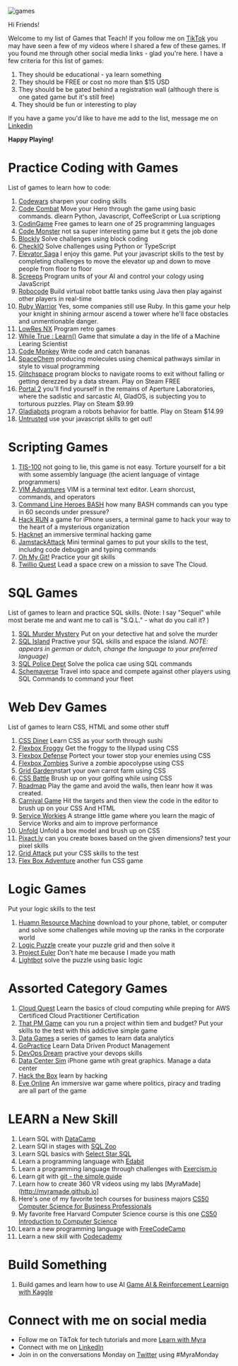 ![games](https://user-images.githubusercontent.com/28787937/174200346-37d33915-b660-469b-a450-fbbb30e1a46c.png)

Hi Friends! 

Welcome to my list of Games that Teach! If you follow me on [TikTok](https://www.tiktok.com/@learnwithmyra) you may have seen a few of my videos where I shared a few of these games. If you found me through other social media links - glad you're here. I have a few criteria for this list of games:
1. They should be educational - ya learn something
2. They should be FREE or cost no more than $15 USD
3. They should be be gated behind a registration wall (although there is one gated game but it's still free)
4. They should be fun or interesting to play

If you have a game you'd like to have me add to the list, message me on [Linkedin](http://linkedin.com/in/myraroldan)

**Happy Playing!**


# Practice Coding with Games
List of games to learn how to code:

1. [Codewars](https://www.codewars.com/) sharpen your coding skills
2. [Code Combat](https://codecombat.com/) Move your Hero through the game using basic commands. dlearn Python, Javascript, CoffeeScript or Lua scriptiong 
3. [CodinGame](https://www.codingame.com/start) Free games to learn one of 25 programming languages
4. [Code Monster](http://www.crunchzilla.com/code-monster) not sa super interesting game but it gets the job done
5. [Blockly](https://blockly.games/) Solve challenges using block coding
6. [CheckIO](https://checkio.org/) Solve challenges using Python or TypeScript
7. [Elevator Saga](https://play.elevatorsaga.com/) I enjoy this game. Put your javascript skills to the test by completing challenges to move the elevator up and down to move people from floor to floor 
8. [Screeps](https://screeps.com/) Program units of your AI and control your cology using JavaScript
9. [Robocode](https://robocode.sourceforge.io/) Build virtual robot battle tanks using Java then play against other players in real-time
10. [Ruby Warrior](https://www.bloc.io/ruby-warrior#/) Yes, some companies still use Ruby. In this game your help your knight in shining armour ascend a tower where he'll face obstacles and unmentionable danger.
11. [LowRes NX](https://lowresnx.inutilis.com/) Program retro games
12. [While True : Learn()](https://luden.io/wtl/) Game that simulate a day in the life of a Machine Learing Scientist
13. [Code Monkey](https://www.playcodemonkey.com/) Write code and catch bananas
14. [SpaceChem](http://www.zachtronics.com/spacechem/) producing molecules using chemical pathways similar in style to visual programming
15. [Glitchspace](https://store.steampowered.com/app/290060/Glitchspace/) program blocks to navigate rooms to exit without falling or getting derezzed by a data stream. Play on Steam FREE
16. [Portal 2](https://store.steampowered.com/app/620/Portal_2/) you'll find yourself in the remains of Aperture Laboratories, where the sadistic and sarcastic AI, GladOS, is subjecting you to torturous puzzles. Play on Steam $9.99
17. [Gladiabots](https://gladiabots.com/) program a robots behavior for battle. Play on Steam $14.99
18. [Untrusted](http://alexnisnevich.github.io/untrusted/) use your javascript skills to get out!

# Scripting Games
1. [TIS-100](http://www.zachtronics.com/tis-100/) not going to lie, this game is not easy. Torture yourself for a bit with some assembly language (the acient language of vintage programmers)
2. [VIM Advantures](https://vim-adventures.com/) VIM is a terminal text editor. Learn shorcust, commands, and operators
3. [Command Line Heroes BASH](https://www.redhat.com/en/command-line-heroes/bash/index.html) how many BASH commands can you type in 60 seconds under pressure? 
4. [Hack RUN](https://apps.apple.com/us/app/hack-run/id407678003) a game for iPhone users, a terminal game to hack your way to the heart of a mysterious organization
5. [Hacknet](https://hacknet-os.com/) an immersive terminal hacking game
6. [JamstackAttack](http://jamstack-attack.herokuapp.com/) Mini terminal games to put your skills to the test, includng code debuggin and typing commands
7. [Oh My Git!](https://ohmygit.org/) Practice your git skills
8. [Twillio Quest](https://www.twilio.com/quest) Lead a space crew on a mission to save The Cloud. 


# SQL Games
List of games to learn and practice SQL skills. (Note: I say "Sequel" while most berate me and want me to call is "S.Q.L." - what do you call it? )
1. [SQL Murder Mystery](http://mystery.knightlab.com/) Put on your detective hat and solve the murder
2. [SQL Island](https://sql-island.informatik.uni-kl.de/) Practive your SQL skills and espace the island. *NOTE: appears in german or dutch, change the language to your preferred language)*
3. [SQL Police Dept](https://sqlpd.com/) Solve the polica cae using SQL commands
4. [Schemaverse](https://schemaverse.com/) Travel into space and compete against other players using SQL Commands to command your fleet

# Web Dev Games
List of games to learn CSS, HTML and some other stuff
1. [CSS Diner](https://flukeout.github.io/) Learn CSS as your sorth through sushi
2. [Flexbox Froggy](http://flexboxfroggy.com/) Get the froggy to the lilypad using CSS
3. [Flexbox Defense](http://www.flexboxdefense.com/) Portect your tower stop your enemies using CSS
4. [Flexbox Zombies](https://mastery.games/flexboxzombies/) Surive a zombie apocolypse using CSS
5. [Grid Garden](https://cssgridgarden.com/)nstart your own carrot farm using CSS
6. [CSS Battle](https://cssbattle.dev/) Brush up on your golfing while using CSS
7. [Roadmap](http://victordarras.fr/cssgame/) Play the game and avoid the walls, then leanr how it was created. 
8. [Carnival Game](https://codepen.io/una/pen/NxZaNr) Hit the targets and then view the code in the editor to brush up on your CSS And HTML 
9. [Service Workies](https://serviceworkies.com/) A strange little game where you learn the magic of Service Works and aim to improve performance
10. [Unfold](https://rupl.github.io/unfold/) Unfold a box model and brush up on CSS
11. [Pixact.ly](https://pixact.ly/) can you create boxes based on the given dimensions? test your pixel skills 
12. [Grid Attack](https://codingfantasy.com/games/css-grid-attack) put your CSS skills to the test
13. [Flex Box Adventure](https://codingfantasy.com/games/flexboxadventure) another fun CSS game

# Logic Games
Put your logic skills to the test
1. [Huamn Resource Machine](https://tomorrowcorporation.com/humanresourcemachine) download to your phone, tablet, or computer and solve some challenges while moving up the ranks in the corporate world
2. [Logic Puzzle](https://logic.puzzlebaron.com/) create your puzzle grid and then solve it
3. [Project Euler](https://projecteuler.net/) Don't hate me because I made you math
4.  [Lightbot](https://lightbot.com/) solve the puzzle using basic logic

# Assorted Category Games
1. [Cloud Quest](https://explore.skillbuilder.aws/learn/course/external/view/elearning/11458/aws-cloud-quest-cloud-practitioner) Learn the basics of cloud computing while preping for AWS Certificed Cloud Practitioner Certification 
2. [That PM Game](http://thatpmgame.com/) can you run a project within tiem and budget? Put your skills to the test with this addictive simple game
3. [Data Games](http://ccssgames.com/) a series of games to learn data analytics
4. [GoPractice](https://gopractice.io/course/pm/) Learn Data Driven Product Management
5. [DevOps Dream](https://devops.games/) practive your devops skills 
6. [Data Center Sim](https://play.google.com/store/apps/details?id=com.mightygamesgroup.xteamdell&hl=en_US&gl=US) iPhone game wtih great graphics. Manage a data center
7. [Hack the Box](https://www.hackthebox.com/) learn by hacking 
8. [Eve Online](https://www.eveonline.com/) An immersive war game where politics, piracy and trading are all part of the game

# LEARN a New Skill
1. Learn SQL with [DataCamp](https://www.datacamp.com/courses/introduction-to-sql) 
2. Learn SQl in stages with [SQL Zoo](https://sqlzoo.net/wiki/SQL_Tutorial)
3. Learn SQL basics with [Select Star SQL](https://selectstarsql.com/)
4. Learn a programming language with [Edabit](https://edabit.com/)
5. Learn a programming language through challenges with [Exercism.io](https://exercism.org/)
6. Learn git with [git - the simple guide](http://rogerdudler.github.io/git-guide/)
7. Learn how to create 360 VR videos using my labs [MyraMade](http://myramade.github.io]
8. Here's one of my favorite tech courses for business majors [CS50 Computer Science for Business Professionals](https://www.edx.org/course/cs50s-computer-science-for-business-professionals)
9. My favorite free Harvard Computer Science course is this one [CS50 Introduction to Computer Science](https://www.edx.org/course/introduction-computer-science-harvardx-cs50x)
10. Learn a new programming language with [FreeCodeCamp](https://www.freecodecamp.org/)
12. Learn a new skill with [Codecademy](https://www.codecademy.com/)

# Build Something
1. Build games and learn how to use AI [Game AI & Reinforcement Learnign with Kaggle](https://www.kaggle.com/learn/intro-to-game-ai-and-reinforcement-learning)

# Connect with me on social media
- Follow me on TikTok for tech tutorials and more [Learn with Myra ](https://tiktok.com/@learnwithmyra)
- Connect with me on [LinkedIn](http://linkedin.com/in/myraroldan)
- Join in on the conversations Monday on [Twitter](http://twitter.com/myramade) using #MyraMonday 
